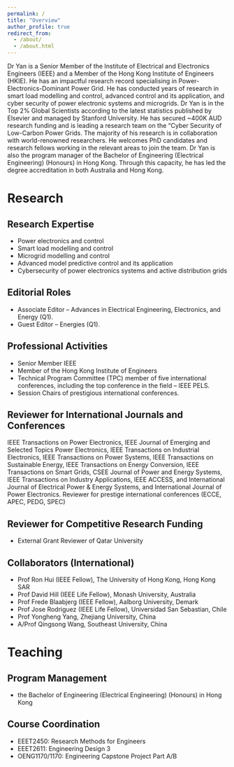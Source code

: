 ```yaml
---
permalink: /
title: "Overview"
author_profile: true
redirect_from: 
  - /about/
  - /about.html
---
```


Dr Yan is a Senior Member of the Institute of Electrical and Electronics Engineers (IEEE) and a Member of the Hong Kong Institute of Engineers (HKIE). He has an impactful research record specialising in Power-Electronics-Dominant Power Grid. He has conducted years of research in smart load modelling and control, advanced control and its application, and cyber security of power electronic systems and microgrids.  Dr Yan is in the Top 2% Global Scientists according to the latest statistics published by Elsevier and managed by Stanford University. He has secured ~400K AUD research funding and is leading a research team on the “Cyber Security of Low-Carbon Power Grids. The majority of his research is in collaboration with world-renowned researchers. He welcomes PhD candidates and research fellows working in the relevant areas to join the team. Dr Yan is also the program manager of the Bachelor of Engineering (Electrical Engineering) (Honours) in Hong Kong. Through this capacity, he has led the degree accreditation in both Australia and Hong Kong.

Research
======

Research Expertise
------
-	Power electronics and control
-	Smart load modelling and control
-	Microgrid modelling and control
-	Advanced model predictive control and its application
-	Cybersecurity of power electronics systems and active distribution grids


Editorial Roles
------
-	Associate Editor – Advances in Electrical Engineering, Electronics, and Energy (Q1).
-	Guest Editor – Energies (Q1).


Professional Activities
------
-	Senior Member IEEE
-	Member of the Hong Kong Institute of Engineers
-	Technical Program Committee (TPC) member of five international conferences, including the top conference in the field – IEEE PELS. 
-	Session Chairs of prestigious international conferences.


Reviewer for International Journals and Conferences
------
IEEE Transactions on Power Electronics, IEEE Journal of Emerging and Selected Topics Power Electronics, IEEE Transactions on Industrial Electronics, IEEE Transactions on Power Systems, IEEE Transactions on Sustainable Energy, IEEE Transactions on Energy Conversion, IEEE Transactions on Smart Grids, CSEE Journal of Power and Energy Systems, IEEE Transactions on Industry Applications, IEEE ACCESS, and International Journal of Electrical Power & Energy Systems, and International Journal of Power Electronics. Reviewer for prestige international conferences (ECCE, APEC, PEDG, SPEC) 


Reviewer for Competitive Research Funding
------
-	External Grant Reviewer of Qatar University


Collaborators (International)
------
-	Prof Ron Hui (IEEE Fellow), The University of Hong Kong, Hong Kong SAR
-	Prof David Hill (IEEE Life Fellow), Monash University, Australia
-	Prof Frede Blaabjerg (IEEE Fellow), Aalborg University, Demark 
-	Prof Jose Rodriguez (IEEE Life Fellow), Universidad San Sebastian, Chile
-	Prof Yongheng Yang, Zhejiang University, China
-	A/Prof Qingsong Wang, Southeast University, China


Teaching
======

Program Management
------
-	the Bachelor of Engineering (Electrical Engineering) (Honours) in Hong Kong


Course Coordination
------
-	EEET2450: Research Methods for Engineers
-	EEET2611: Engineering Design 3
-	OENG1170/1170: Engineering Capstone Project Part A/B
